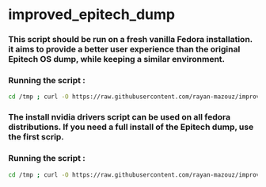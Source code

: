 # improved_epitech_dump

### This script should be run on a fresh vanilla Fedora installation. it aims to provide a better user experience than the original Epitech OS dump, while keeping a similar environment.

### Running the script :
```sh
cd /tmp ; curl -O https://raw.githubusercontent.com/rayan-mazouz/improved_epitech_dump/main/improved_epitech_dump.sh ; chmod +x improved_epitech_dump.sh ; sudo ./improved_epitech_dump.sh
```


### The install nvidia drivers script can be used on all fedora distributions. If you need a full install of the Epitech dump, use the first scrip.

### Running the script :
```sh
cd /tmp ; curl -O https://raw.githubusercontent.com/rayan-mazouz/improved_epitech_dump/main/install_nvidia_drivers.sh ; chmod +x install_nvidia_drivers.sh ; ./install_nvidia_drivers.sh
```
